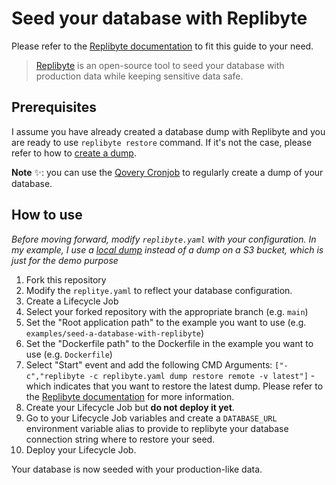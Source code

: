 # Seed your database with Replibyte

Please refer to the [Replibyte documentation](https://www.replibyte.com) to fit this guide to your need.

> [Replibyte](https://github.com/Qovery/replibyte) is an open-source tool to seed your database with production data while keeping sensitive data safe.

## Prerequisites

I assume you have already created a database dump with Replibyte and you are ready to use `replibyte restore` command. If it's not the case,
please refer to how to [create a dump](https://www.replibyte.com/docs/guides/create-a-dump).

**Note** ✨: you can use the [Qovery Cronjob](https://hub.qovery.com/docs/using-qovery/configuration/cronjob/) to regularly create a dump of
your database.

## How to use

*Before moving forward, modify `replibyte.yaml` with your configuration. In my example, I use a [local dump](datastore) instead of a dump on
a S3 bucket, which is just for the demo purpose*

1. Fork this repository
2. Modify the `replitye.yaml` to reflect your database configuration.
3. Create a Lifecycle Job
4. Select your forked repository with the appropriate branch (e.g. `main`)
5. Set the "Root application path" to the example you want to use (e.g. `examples/seed-a-database-with-replibyte`)
6. Set the "Dockerfile path" to the Dockerfile in the example you want to use (e.g. `Dockerfile`)
7. Select "Start" event and add the following CMD Arguments: `["-c","replibyte -c replibyte.yaml dump restore remote -v latest"]` - which
   indicates that you want to restore the latest dump. Please refer to
   the [Replibyte documentation](https://www.replibyte.com/docs/guides/restore-a-dump) for more information.
8. Create your Lifecycle Job but **do not deploy it yet**.
9. Go to your Lifecycle Job variables and create a `DATABASE_URL` environment variable alias to provide to replibyte your database
   connection string where to restore your seed.
10. Deploy your Lifecycle Job.

Your database is now seeded with your production-like data.
